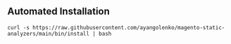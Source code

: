 ## Automated Installation
```
curl -s https://raw.githubusercontent.com/ayangolenko/magento-static-analyzers/main/bin/install | bash
```